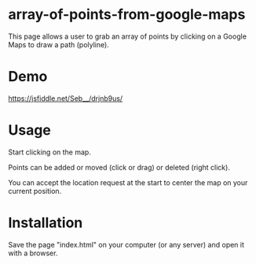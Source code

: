 # array-of-points-from-google-maps
This page allows a user to grab an array of points by clicking on a Google Maps to draw a path (polyline).

# Demo
https://jsfiddle.net/Seb__/drjnb9us/

# Usage
Start clicking on the map.

Points can be added or moved (click or drag) or deleted (right click).

You can accept the location request at the start to center the map on your current position.

# Installation
Save the page "index.html" on your computer (or any server) and open it with a browser.




